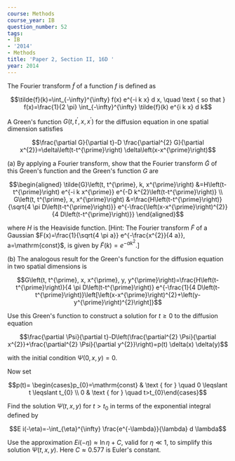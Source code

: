 ```yaml
---
course: Methods
course_year: IB
question_number: 52
tags:
- IB
- '2014'
- Methods
title: 'Paper 2, Section II, 16D '
year: 2014
---
```




The Fourier transform $\tilde{f}$ of a function $f$ is defined as

$$\tilde{f}(k)=\int_{-\infty}^{\infty} f(x) e^{-i k x} d x, \quad \text { so that } f(x)=\frac{1}{2 \pi} \int_{-\infty}^{\infty} \tilde{f}(k) e^{i k x} d k$$

A Green's function $G\left(t, t^{\prime}, x, x^{\prime}\right)$ for the diffusion equation in one spatial dimension satisfies

$$\frac{\partial G}{\partial t}-D \frac{\partial^{2} G}{\partial x^{2}}=\delta\left(t-t^{\prime}\right) \delta\left(x-x^{\prime}\right)$$

(a) By applying a Fourier transform, show that the Fourier transform $\tilde{G}$ of this Green's function and the Green's function $G$ are

$$\begin{aligned}
\tilde{G}\left(t, t^{\prime}, k, x^{\prime}\right) &=H\left(t-t^{\prime}\right) e^{-i k x^{\prime}} e^{-D k^{2}\left(t-t^{\prime}\right)} \\
G\left(t, t^{\prime}, x, x^{\prime}\right) &=\frac{H\left(t-t^{\prime}\right)}{\sqrt{4 \pi D\left(t-t^{\prime}\right)}} e^{-\frac{\left(x-x^{\prime}\right)^{2}}{4 D\left(t-t^{\prime}\right)}}
\end{aligned}$$

where $H$ is the Heaviside function. [Hint: The Fourier transform $\tilde{F}$ of a Gaussian $F(x)=\frac{1}{\sqrt{4 \pi a}} e^{-\frac{x^{2}}{4 a}}, a=\mathrm{const}$, is given by $\left.\tilde{F}(k)=e^{-a k^{2}} .\right]$

(b) The analogous result for the Green's function for the diffusion equation in two spatial dimensions is

$$G\left(t, t^{\prime}, x, x^{\prime}, y, y^{\prime}\right)=\frac{H\left(t-t^{\prime}\right)}{4 \pi D\left(t-t^{\prime}\right)} e^{-\frac{1}{4 D\left(t-t^{\prime}\right)}\left[\left(x-x^{\prime}\right)^{2}+\left(y-y^{\prime}\right)^{2}\right]}$$

Use this Green's function to construct a solution for $t \geqslant 0$ to the diffusion equation

$$\frac{\partial \Psi}{\partial t}-D\left(\frac{\partial^{2} \Psi}{\partial x^{2}}+\frac{\partial^{2} \Psi}{\partial y^{2}}\right)=p(t) \delta(x) \delta(y)$$

with the initial condition $\Psi(0, x, y)=0$.

Now set

$$p(t)= \begin{cases}p_{0}=\mathrm{const} & \text { for } \quad 0 \leqslant t \leqslant t_{0} \\ 0 & \text { for } \quad t>t_{0}\end{cases}$$

Find the solution $\Psi(t, x, y)$ for $t>t_{0}$ in terms of the exponential integral defined by

$$E i(-\eta)=-\int_{\eta}^{\infty} \frac{e^{-\lambda}}{\lambda} d \lambda$$

Use the approximation $E i(-\eta) \approx \ln \eta+C$, valid for $\eta \ll 1$, to simplify this solution $\Psi(t, x, y)$. Here $C \approx 0.577$ is Euler's constant.